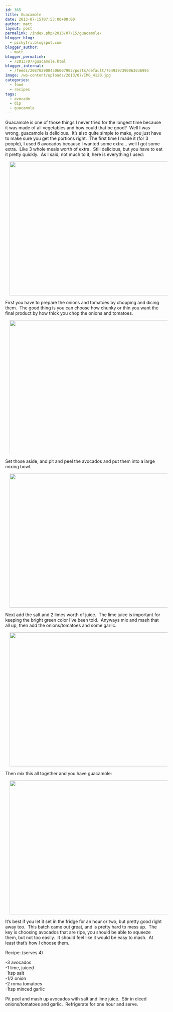 ```yaml
---
id: 365
title: Guacamole
date: 2013-07-15T07:53:00+00:00
author: matt
layout: post
permalink: /index.php/2013/07/15/guacamole/
blogger_blog:
  - pickytri.blogspot.com
blogger_author:
  - matt
blogger_permalink:
  - /2013/07/guacamole.html
blogger_internal:
  - /feeds/2087029004506007902/posts/default/7649397390063036995
image: /wp-content/uploads/2013/07/IMG_4120.jpg
categories:
  - food
  - recipes
tags:
  - avocado
  - dip
  - guacamole
---
```

Guacamole is one of those things I never tried for the longest time because it was made of all vegetables and how could that be good? &nbsp;Well I was wrong, guacamole is delicious. &nbsp;It&#8217;s also quite simple to make, you just have to make sure you get the portions right. &nbsp;The first time I made it (for 3 people), I used 6 avocados because I wanted some extra&#8230; well I got some extra. &nbsp;Like 3 whole meals worth of extra. &nbsp;Still delicious, but you have to eat it pretty quickly. &nbsp;As I said, not much to it, here is everything I used:

<div style="clear: both; text-align: center;">
  <a href="http://pickytri.com/wp-content/uploads/2013/07/IMG_4120.jpg" style="margin-left: 1em; margin-right: 1em;"><img border="0" height="426" src="http://pickytri.com/wp-content/uploads/2013/07/IMG_4120-300x200.jpg" width="640" /></a>
</div>

First you have to prepare the onions and tomatoes by chopping and dicing them. &nbsp;The good thing is you can choose how chunky or thin you want the final product by how thick you chop the onions and tomatoes. 

<div style="clear: both; text-align: center;">
  <a href="http://pickytri.com/wp-content/uploads/2013/07/IMG_4121.jpg" style="margin-left: 1em; margin-right: 1em;"><img border="0" height="426" src="http://pickytri.com/wp-content/uploads/2013/07/IMG_4121-300x200.jpg" width="640" /></a>
</div>

Set those aside, and pit and peel the avocados and put them into a large mixing bowl. 

<div style="clear: both; text-align: center;">
  <a href="http://pickytri.com/wp-content/uploads/2013/07/IMG_4136.jpg" style="margin-left: 1em; margin-right: 1em;"><img border="0" height="426" src="http://pickytri.com/wp-content/uploads/2013/07/IMG_4136-300x200.jpg" width="640" /></a>
</div>

Next add the salt and 2 limes worth of juice. &nbsp;The lime juice is important for keeping the bright green color I&#8217;ve been told. &nbsp;Anyways mix and mash that all up, then add the onions/tomatoes and some garlic. 

<div style="clear: both; text-align: center;">
  <a href="http://pickytri.com/wp-content/uploads/2013/07/IMG_4139.jpg" style="margin-left: 1em; margin-right: 1em;"><img border="0" height="426" src="http://pickytri.com/wp-content/uploads/2013/07/IMG_4139-300x200.jpg" width="640" /></a>
</div>

Then mix this all together and you have guacamole:

<div style="clear: both; text-align: center;">
  <a href="http://pickytri.com/wp-content/uploads/2013/07/IMG_4141.jpg" style="margin-left: 1em; margin-right: 1em;"><img border="0" height="426" src="http://pickytri.com/wp-content/uploads/2013/07/IMG_4141-300x200.jpg" width="640" /></a>
</div>

It&#8217;s best if you let it set in the fridge for an hour or two, but pretty good right away too. &nbsp;This batch came out great, and is pretty hard to mess up. &nbsp;The key is choosing avocados that are ripe, you should be able to squeeze them, but not too easily. &nbsp;It should feel like it would be easy to mash. &nbsp;At least that&#8217;s how I choose them. 

Recipe: (serves 4)

-3 avocados  
-1 lime, juiced  
-1tsp salt  
-1/2 onion  
-2 roma tomatoes  
-1tsp minced garlic

Pit peel and mash up avocados with salt and lime juice. &nbsp;Stir in diced onions/tomatoes and garlic. &nbsp;Refrigerate for one hour and serve.